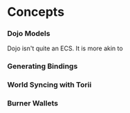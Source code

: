 # Concepts

### Dojo Models

Dojo isn't quite an ECS. It is more akin to

### Generating Bindings

### World Syncing with Torii

### Burner Wallets
